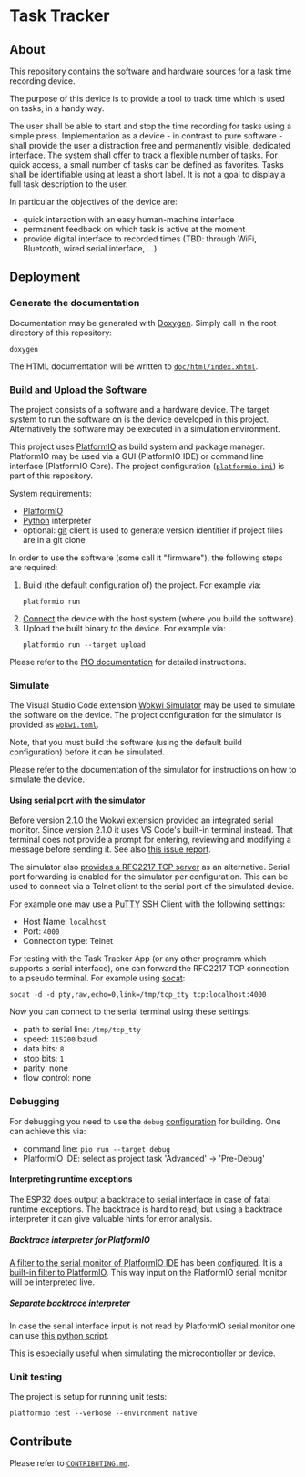 # Task Tracker

## About

This repository contains the software and hardware sources for a task time recording device.

The purpose of this device is to provide a tool to track time which is used on tasks, in a handy way.

The user shall be able to start and stop the time recording for tasks using a simple press.
Implementation as a device - in contrast to pure software - shall provide the user a distraction free and permanently visible, dedicated interface.
The system shall offer to track a flexible number of tasks.
For quick access, a small number of tasks can be defined as favorites. 
Tasks shall be identifiable using at least a short label.
It is not a goal to display a full task description to the user.

In particular the objectives of the device are:

 - quick interaction with an easy human-machine interface
 - permanent feedback on which task is active at the moment
 - provide digital interface to recorded times (TBD: through WiFi, Bluetooth, wired serial interface, ...)

## Deployment

### Generate the documentation

Documentation may be generated with [Doxygen](https://www.doxygen.org/).
Simply call in the root directory of this repository:

    doxygen

The HTML documentation will be written to [`doc/html/index.xhtml`](doc/html/index.xhtml).

### Build and Upload the Software

The project consists of a software and a hardware device.
The target system to run the software on is the device developed in this project.
Alternatively the software may be executed in a simulation environment.

This project uses [PlatformIO](https://platformio.org/) as build system and package manager.
PlatformIO may be used via a GUI (PlatformIO IDE) or command line interface (PlatformIO Core). The project configuration ([`platformio.ini`](platformio.ini)) is part of this repository.

System requirements:

- [PlatformIO](https://platformio.org/)
- [Python](https://www.python.org/) interpreter
- optional: [git](https://git-scm.com/) client is used to generate version identifier if project files are in a git clone

In order to use the software (some call it "firmware"), the following steps are required:

1. Build (the default configuration of) the project.
   For example via:
   ```
   platformio run
   ```
2. [Connect](https://docs.espressif.com/projects/esp-idf/en/latest/esp32s3/get-started/establish-serial-connection.html) the device with the host system (where you build the software).
3. Upload the built binary to the device.
   For example via:
   ```
   platformio run --target upload
   ```

Please refer to the [PIO documentation](https://docs.platformio.org/) for detailed instructions.

### Simulate

The Visual Studio Code extension [Wokwi Simulator](https://marketplace.visualstudio.com/items?itemName=wokwi.wokwi-vscode) may be used to simulate the software on the device.
The project configuration for the simulator is provided as [`wokwi.toml`](wokwi_files/wokwi.toml).

Note, that you must build the software (using the default build configuration) before it can be simulated.

Please refer to the documentation of the simulator for instructions on how to simulate the device.

#### Using serial port with the simulator

Before version 2.1.0 the Wokwi extension provided an integrated serial monitor.
Since version 2.1.0 it uses VS Code's built-in terminal instead.
That terminal does not provide a prompt for entering, reviewing and modifying a message before sending it.
See also [this issue report](https://github.com/wokwi/wokwi-features/issues/698).

The simulator also [provides a RFC2217 TCP server](https://docs.wokwi.com/vscode/project-config#serial-port-forwarding) as an alternative.
Serial port forwarding is enabled for the simulator per configuration.
This can be used to connect via a Telnet client to the serial port of the simulated device.

For example one may use a [PuTTY](https://www.putty.org/) SSH Client with the following settings:

- Host Name: `localhost`
- Port: `4000`
- Connection type: Telnet

For testing with the Task Tracker App (or any other programm which supports a serial interface),
one can forward the RFC2217 TCP connection to a pseudo terminal.
For example using [socat](http://www.dest-unreach.org/socat/):

    socat -d -d pty,raw,echo=0,link=/tmp/tcp_tty tcp:localhost:4000

Now you can connect to the serial terminal using these settings:

- path to serial line: `/tmp/tcp_tty`
- speed: `115200` baud
- data bits: `8`
- stop bits: `1`
- parity: none
- flow control: none

### Debugging

For debugging you need to use the `debug` [configuration](https://docs.platformio.org/en/latest/projectconf/build_configurations.html#build-configurations) for building. One can achieve this via:

- command line: `pio run --target debug`
- PlatformIO IDE: select as project task 'Advanced' → 'Pre-Debug'

#### Interpreting runtime exceptions

The ESP32 does output a backtrace to serial interface in case of fatal runtime exceptions.
The backtrace is hard to read, but using a backtrace interpreter it can give valuable hints for error analysis.

##### Backtrace interpreter for PlatformIO

[A filter to the serial monitor of PlatformIO IDE](https://github.com/platformio/platform-espressif32/issues/105#issuecomment-945158769) has been [configured](https://github.com/Task-Tracker-Systems/Task-Tracker-Device/pull/35).
It is a [built-in filter to PlatformIO](https://docs.platformio.org/en/latest/core/userguide/device/cmd_monitor.html#built-in-filters).
This way input on the PlatformIO serial monitor will be interpreted live.

##### Separate backtrace interpreter

In case the serial interface input is not read by PlatformIO serial monitor one can use [this python script](https://github.com/me21/EspArduinoExceptionDecoder).

This is especially useful when simulating the microcontroller or device.

### Unit testing

The project is setup for running unit tests:

    platformio test --verbose --environment native

## Contribute

Please refer to [`CONTRIBUTING.md`](CONTRIBUTING.md).
